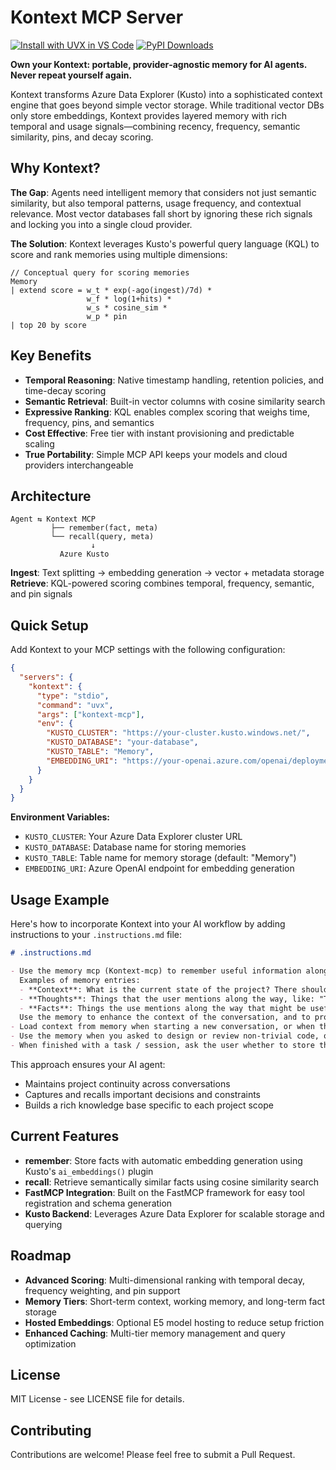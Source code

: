 # Kontext MCP Server

[![Install with UVX in VS Code](https://img.shields.io/badge/VS_Code-Install_Kontext_MCP_Server-0098FF?style=flat-square&logo=visualstudiocode&logoColor=white)](https://insiders.vscode.dev/redirect/mcp/install?name=kontext-mcp&config=%7B%22command%22%3A%20%22uvx%22%2C%22args%22%3A%20%5B%22kontext-mcp%22%5D%2C%22env%22%3A%20%7B%22KUSTO_CLUSTER%22%3A%20%22https%3A%2F%2Fyour-cluster.kusto.windows.net%2F%22%2C%22KUSTO_DATABASE%22%3A%20%22your-database%22%2C%22KUSTO_TABLE%22%3A%20%22Memory%22%2C%22EMBEDDING_URI%22%3A%20%22https%3A%2F%2Fyour-openai.azure.com%2Fopenai%2Fdeployments%2Ftext-embedding-3-large%2Fembeddings%3Fapi-version%3D2023-05-15%3Bmanaged_identity%3Dsystem%22%7D) [![PyPI Downloads](https://static.pepy.tech/badge/kontext-mcp)](https://pepy.tech/projects/kontext-mcp)

**Own your Kontext: portable, provider‑agnostic memory for AI agents. Never repeat yourself again.**

Kontext transforms Azure Data Explorer (Kusto) into a sophisticated context engine that goes beyond simple vector storage. While traditional vector DBs only store embeddings, Kontext provides layered memory with rich temporal and usage signals—combining recency, frequency, semantic similarity, pins, and decay scoring.

## Why Kontext?

**The Gap**: Agents need intelligent memory that considers not just semantic similarity, but also temporal patterns, usage frequency, and contextual relevance. Most vector databases fall short by ignoring these rich signals and locking you into a single cloud provider.

**The Solution**: Kontext leverages Kusto's powerful query language (KQL) to score and rank memories using multiple dimensions:

```kql
// Conceptual query for scoring memories
Memory 
| extend score = w_t * exp(-ago(ingest)/7d) * 
                 w_f * log(1+hits) * 
                 w_s * cosine_sim * 
                 w_p * pin 
| top 20 by score
```

## Key Benefits

- **Temporal Reasoning**: Native timestamp handling, retention policies, and time-decay scoring
- **Semantic Retrieval**: Built-in vector columns with cosine similarity search  
- **Expressive Ranking**: KQL enables complex scoring that weighs time, frequency, pins, and semantics
- **Cost Effective**: Free tier with instant provisioning and predictable scaling
- **True Portability**: Simple MCP API keeps your models and cloud providers interchangeable

## Architecture

```
Agent ⇆ Kontext MCP
         ├── remember(fact, meta)
         └── recall(query, meta)
                  ↓
           Azure Kusto
```

**Ingest**: Text splitting → embedding generation → vector + metadata storage  
**Retrieve**: KQL-powered scoring combines temporal, frequency, semantic, and pin signals

## Quick Setup

Add Kontext to your MCP settings with the following configuration:

```json
{
  "servers": {
    "kontext": {
      "type": "stdio",
      "command": "uvx",
      "args": ["kontext-mcp"],
      "env": {
        "KUSTO_CLUSTER": "https://your-cluster.kusto.windows.net/",
        "KUSTO_DATABASE": "your-database",
        "KUSTO_TABLE": "Memory",
        "EMBEDDING_URI": "https://your-openai.azure.com/openai/deployments/text-embedding-3-large/embeddings?api-version=2023-05-15;managed_identity=system"
      }
    }
  }
}
```

**Environment Variables:**
- `KUSTO_CLUSTER`: Your Azure Data Explorer cluster URL
- `KUSTO_DATABASE`: Database name for storing memories
- `KUSTO_TABLE`: Table name for memory storage (default: "Memory")
- `EMBEDDING_URI`: Azure OpenAI endpoint for embedding generation

## Usage Example

Here's how to incorporate Kontext into your AI workflow by adding instructions to your `.instructions.md` file:

```markdown
# .instructions.md

- Use the memory mcp (Kontext-mcp) to remember useful information along the way, group the scope by {project_name} (e.g. `scope=my_cool_project`).
  Examples of memory entries:
  - **Context**: What is the current state of the project? There should always be one, most up to date. This should be a summarized and distilled snapshot of "up-to-date" information.
  - **Thoughts**: Things that the user mentions along the way, like: "This feature should be done better, using X or Y, but not right now, because I need to focus on Z first."
  - **Facts**: Things the use mentions along the way that might be useful later, like: "The project is using a specific package version because of some limitation on the target platform, or because of a bug in the package."
  Use the memory to enhance the context of the conversation, and to provide more relevant and useful design. 
- Load context from memory when starting a new conversation, or when the context is not clear.
- Use the memory when you asked to design or review non-trivial code, or when you are asked to provide a design for a new feature.
- When finished with a task / session, ask the user whether to store the current context, thoughts, and facts in memory. If so, summarize and distill key points, load previous context, merge them together in a meaningful way, and store them in memory (call `remember()` with the appropriate scope and `type=context`).
```

This approach ensures your AI agent:
- Maintains project continuity across conversations
- Captures and recalls important decisions and constraints
- Builds a rich knowledge base specific to each project scope

## Current Features

- **remember**: Store facts with automatic embedding generation using Kusto's `ai_embeddings()` plugin
- **recall**: Retrieve semantically similar facts using cosine similarity search
- **FastMCP Integration**: Built on the FastMCP framework for easy tool registration and schema generation
- **Kusto Backend**: Leverages Azure Data Explorer for scalable storage and querying

## Roadmap

- **Advanced Scoring**: Multi-dimensional ranking with temporal decay, frequency weighting, and pin support
- **Memory Tiers**: Short-term context, working memory, and long-term fact storage
- **Hosted Embeddings**: Optional E5 model hosting to reduce setup friction
- **Enhanced Caching**: Multi-tier memory management and query optimization



## License

MIT License - see LICENSE file for details.

## Contributing

Contributions are welcome! Please feel free to submit a Pull Request.
